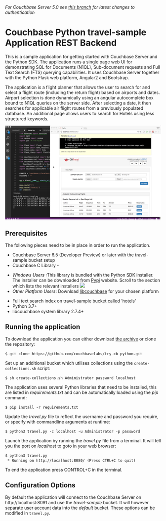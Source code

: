 _For Couchbase Server 5.0 see [this branch](https://github.com/couchbaselabs/try-cb-python/tree/5.0) for latest changes to authentication_

# Couchbase Python travel-sample Application REST Backend
This is a sample application for getting started with Couchbase Server and the Python SDK. 
The application runs a single page web UI for demonstrating SQL for Documents (N1QL), Sub-document requests and Full Text Search (FTS) querying capabilities. 
It uses Couchbase Server together with the Python Flask web platform, Angular2 and Bootstrap.

The application is a flight planner that allows the user to search for and select a flight route (including the return flight) based on airports and dates. 
Airport selection is done dynamically using an angular autocomplete box bound to N1QL queries on the server side. After selecting a date, it then searches 
for applicable air flight routes from a previously populated database. An additional page allows users to search for Hotels using less structured keywords.

![Application](app.png)

## Prerequisites
The following pieces need to be in place in order to run the application.

* Couchbase Server 6.5 (Developer Preview) or later with the travel-sample bucket setup
* Couchbase C Library -

- *Windows Users* :This library is bundled with the Python SDK installer. The installer can be downloaded from [Pypi](https://pypi.python.org/pypi/couchbase) website. Scroll to the section which lists the relevant installers
   ![](https://raw.githubusercontent.com/couchbaselabs/try-cb-python/5.0/win_py_installer.png)
- *Other Platform Users*: Download [libcouchbase](https://developer.couchbase.com/documentation/server/current/sdk/c/start-using-sdk.html) for your chosen platform
* Full text search index on travel-sample bucket called 'hotels'
* Python 3.7+
* libcouchbase system library 2.7.4+

## Running the application
To download the application you can either download [the archive](https://github.com/couchbaselabs/try-cb-python/archive/master.zip) or clone the repository:

```
$ git clone https://github.com/couchbaselabs/try-cb-python.git
```

Set up an additional bucket which utilises collections using the `create-collections.sh` script:
```
$ sh create-collections.sh Administrator password localhost
```

The application uses several Python libraries that need to be installed, this are listed in _requirements.txt_ and can be automatically loaded using the _pip_ command:
```
$ pip install -r requirements.txt
```

Update the _travel.py_ file to reflect the username and password you require, or specify with commandline arguments at runtime:
```
$ python3 travel.py -c localhost -u Administrator -p password
```

Launch the application by running the _travel.py_ file from a terminal.
It will tell you the port on _localhost_ to goto in your web browser:

```
$ python3 travel.py
 * Running on http://localhost:8080/ (Press CTRL+C to quit)
```

To end the application press CONTROL+C in the terminal.

## Configuration Options

By default the application will connect to the Couchbase Server on http://localhost:8091 and use the _travel-sample_ bucket. 
It will however separate user account data into the _default_ bucket.  These options can be modified in `travel.py`.
